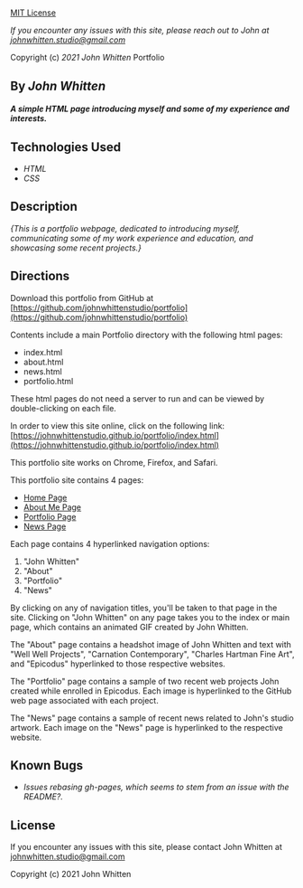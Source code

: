 # 
[MIT License](https://opensource.org/licenses/MIT)
 
_If you encounter any issues with this site, please reach out to John at [johnwhitten.studio@gmail.com](mailto:johnwhitten.studio@gmail.com)_
 
Copyright (c) _2021_ _John Whitten_
Portfolio
 
## By _**John Whitten**_
 
#### _A simple HTML page introducing myself and some of my experience and interests._
 
## Technologies Used
 
* _HTML_
* _CSS_
 
## Description
 
_{This is a portfolio webpage, dedicated to introducing myself, communicating some of my work experience and education, and showcasing some recent projects.}_
 
## Directions
 
Download this portfolio from GitHub at [https://github.com/johnwhittenstudio/portfolio](https://github.com/johnwhittenstudio/portfolio)
 
Contents include a main Portfolio directory with the following html pages:
* index.html
* about.html
* news.html
* portfolio.html
 
These html pages do not need a server to run and can be viewed by double-clicking on each file.
 
In order to view this site online, click on the following link:
[https://johnwhittenstudio.github.io/portfolio/index.html](https://johnwhittenstudio.github.io/portfolio/index.html)
 
This portfolio site works on Chrome, Firefox, and Safari.
 
This portfolio site contains 4 pages:
* [Home Page](https://johnwhittenstudio.github.io/portfolio/index.html)
* [About Me Page](https://johnwhittenstudio.github.io/portfolio/about.html)
* [Portfolio Page](https://johnwhittenstudio.github.io/portfolio/portfolio.html)
* [News Page](https://johnwhittenstudio.github.io/portfolio/news.html)
 
 
Each page contains 4 hyperlinked navigation options:
1. "John Whitten"
2. "About"
3. "Portfolio"
4. "News"
 
By clicking on any of navigation titles, you'll be taken to that page in the site. Clicking on "John Whitten" on any page takes you to the index or main page, which contains an animated GIF created by John Whitten.
 
The "About" page contains a headshot image of John Whitten and text with "Well Well Projects", "Carnation Contemporary", "Charles Hartman Fine Art", and "Epicodus" hyperlinked to those respective websites.
 
The "Portfolio" page contains a sample of two recent web projects John created while enrolled in Epicodus. Each image is hyperlinked to the GitHub web page associated with each project.
 
The "News" page contains a sample of recent news related to John's studio artwork. Each image on the "News" page is hyperlinked to the respective website.
 
 
## Known Bugs
 
* _Issues rebasing gh-pages, which seems to stem from an issue with the README?._
 
## License

If you encounter any issues with this site, please contact John Whitten at [johnwhitten.studio@gmail.com](http://mailto:johnwhitten.studio@gmail.com)

Copyright (c) 2021 John Whitten

